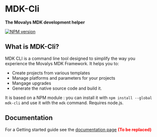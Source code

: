 # MDK-Cli
**The Movalys MDK development helper**

[![NPM version][npm-image]][npm-url] 

## What is MDK-Cli?
MDK CLI is a command line tool designed to simplify the way you experience the Movalys MDK Framework. It helps you to: 
* Create projects from various templates
* Manage platforms and parameters for your projects
* Mangage upgrades 
* Generate the native source code and build it. 

It is based on a NPM module : you can install it with `npm install --global mdk-cli` and use it with the `mdk` command. Requires node.js.

## Documentation

For a Getting started guide see the [documentation page] <b><font color='red' >(To be replaced)</font></b>

[gittip-url]: https://gratipay.com/~WeAreFractal/
[gittip-image]: https://img.shields.io/gittip/WeAreFractal.svg

[downloads-image]: https://img.shields.io/npm/dm/mdk-cli.svg
[npm-url]: https://www.npmjs.com/package/mdk-cli
[npm-image]: https://img.shields.io/npm/v/mdk-cli.svg

[documentation page]:http://nansrvintc1.ntes.fr.sopra/mfdocs-5.1/


